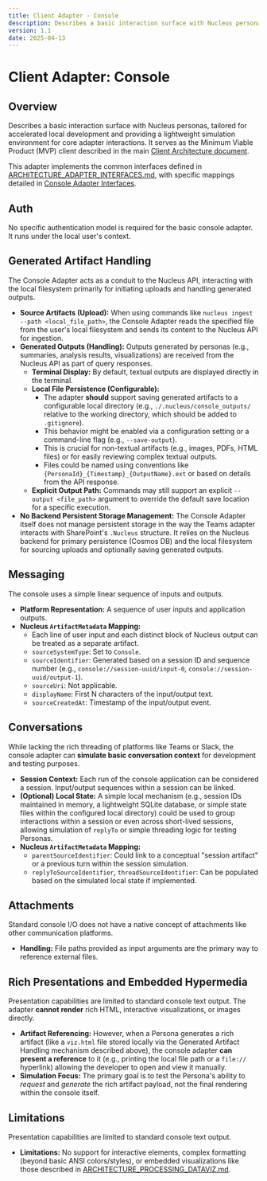 ```yaml
---
title: Client Adapter - Console
description: Describes a basic interaction surface with Nucleus personas, tailored for accelerated local development and providing a lightweight simulation environment for core adapter interactions.
version: 1.1
date: 2025-04-13
---
```


# Client Adapter: Console


## Overview

Describes a basic interaction surface with Nucleus personas, tailored for accelerated local development and providing a lightweight simulation environment for core adapter interactions. It serves as the Minimum Viable Product (MVP) client described in the main [Client Architecture document](../05_ARCHITECTURE_CLIENTS.md).

This adapter implements the common interfaces defined in [ARCHITECTURE_ADAPTER_INTERFACES.md](./ARCHITECTURE_ADAPTER_INTERFACES.md), with specific mappings detailed in [Console Adapter Interfaces](./Console/ARCHITECTURE_ADAPTERS_CONSOLE_INTERFACES.md).

## Auth

No specific authentication model is required for the basic console adapter. It runs under the local user's context.

## Generated Artifact Handling

The Console Adapter acts as a conduit to the Nucleus API, interacting with the local filesystem primarily for initiating uploads and handling generated outputs.

*   **Source Artifacts (Upload):** When using commands like `nucleus ingest --path <local_file_path>`, the Console Adapter reads the specified file from the user's local filesystem and sends its content to the Nucleus API for ingestion.
*   **Generated Outputs (Handling):** Outputs generated by personas (e.g., summaries, analysis results, visualizations) are received from the Nucleus API as part of query responses.
    *   **Terminal Display:** By default, textual outputs are displayed directly in the terminal.
    *   **Local File Persistence (Configurable):**
        *   The adapter **should** support saving generated artifacts to a configurable local directory (e.g., `./.nucleus/console_outputs/` relative to the working directory, which should be added to `.gitignore`).
        *   This behavior might be enabled via a configuration setting or a command-line flag (e.g., `--save-output`).
        *   This is crucial for non-textual artifacts (e.g., images, PDFs, HTML files) or for easily reviewing complex textual outputs.
        *   Files could be named using conventions like `{PersonaId}_{Timestamp}_{OutputName}.ext` or based on details from the API response.
    *   **Explicit Output Path:** Commands may still support an explicit `--output <file_path>` argument to override the default save location for a specific execution.
*   **No Backend Persistent Storage Management:** The Console Adapter itself does not manage persistent storage in the way the Teams adapter interacts with SharePoint's `.Nucleus` structure. It relies on the Nucleus backend for primary persistence (Cosmos DB) and the local filesystem for sourcing uploads and optionally saving generated outputs.

## Messaging

The console uses a simple linear sequence of inputs and outputs.

*   **Platform Representation:** A sequence of user inputs and application outputs.
*   **Nucleus `ArtifactMetadata` Mapping:**
    *   Each line of user input and each distinct block of Nucleus output can be treated as a separate artifact.
    *   `sourceSystemType`: Set to `Console`.
    *   `sourceIdentifier`: Generated based on a session ID and sequence number (e.g., `console://session-uuid/input-0`, `console://session-uuid/output-1`).
    *   `sourceUri`: Not applicable.
    *   `displayName`: First N characters of the input/output text.
    *   `sourceCreatedAt`: Timestamp of the input/output event.

## Conversations

While lacking the rich threading of platforms like Teams or Slack, the console adapter can **simulate basic conversation context** for development and testing purposes.

*   **Session Context:** Each run of the console application can be considered a session. Input/output sequences within a session can be linked.
*   **(Optional) Local State:** A simple local mechanism (e.g., session IDs maintained in memory, a lightweight SQLite database, or simple state files within the configured local directory) could be used to group interactions within a session or even across short-lived sessions, allowing simulation of `replyTo` or simple threading logic for testing Personas.
*   **Nucleus `ArtifactMetadata` Mapping:**
    *   `parentSourceIdentifier`: Could link to a conceptual "session artifact" or a previous turn within the session simulation.
    *   `replyToSourceIdentifier`, `threadSourceIdentifier`: Can be populated based on the simulated local state if implemented.

## Attachments

Standard console I/O does not have a native concept of attachments like other communication platforms.

*   **Handling:** File paths provided as input arguments are the primary way to reference external files.

## Rich Presentations and Embedded Hypermedia

Presentation capabilities are limited to standard console text output. The adapter **cannot render** rich HTML, interactive visualizations, or images directly.

*   **Artifact Referencing:** However, when a Persona generates a rich artifact (like a `viz.html` file stored locally via the Generated Artifact Handling mechanism described above), the console adapter **can present a reference** to it (e.g., printing the local file path or a `file://` hyperlink) allowing the developer to open and view it manually.
*   **Simulation Focus:** The primary goal is to test the Persona's ability to *request* and *generate* the rich artifact payload, not the final rendering within the console itself.

## Limitations

Presentation capabilities are limited to standard console text output.

*   **Limitations:** No support for interactive elements, complex formatting (beyond basic ANSI colors/styles), or embedded visualizations like those described in [ARCHITECTURE_PROCESSING_DATAVIZ.md](../Processing/ARCHITECTURE_PROCESSING_DATAVIZ.md).

